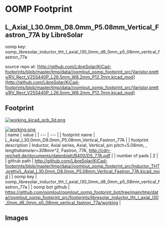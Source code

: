 # OOMP Footprint  
## L_Axial_L30.0mm_D8.0mm_P5.08mm_Vertical_Fastron_77A  by LibreSolar  
  
oomp key: oomp_libresolar_inductor_tht_l_axial_l30_0mm_d8_0mm_p5_08mm_vertical_fastron_77a  
  
source repo at: [http://github.com/LibreSolar/KiCad-footprints/blob/master/tmp/data//oomlout_oomp_footprint_src/Varistor.pretty/RV_Rect_V25S440P_L26.5mm_W8.2mm_P12.7mm.kicad_mod](http://github.com/LibreSolar/KiCad-footprints/blob/master/tmp/data//oomlout_oomp_footprint_src/Varistor.pretty/RV_Rect_V25S440P_L26.5mm_W8.2mm_P12.7mm.kicad_mod)  
## Footprint  
  
[![working_kicad_pcb_3d.png](working_kicad_pcb_3d_600.png)](working_kicad_pcb_3d.png)  
  
[![working.png](working_600.png)](working.png)  
| name | value | 
| --- | --- | 
| footprint name | L_Axial_L30.0mm_D8.0mm_P5.08mm_Vertical_Fastron_77A | 
| footprint description | Inductor, Axial series, Axial, Vertical, pin pitch=5.08mm, , length*diameter=30*8mm^2, Fastron, 77A, http://cdn-reichelt.de/documents/datenblatt/B400/DS_77A.pdf | 
| number of pads | 2 | 
| github path | http://github.com/LibreSolar/KiCad-footprints/blob/master/tmp/data//oomlout_oomp_footprint_src/Inductor_THT.pretty/L_Axial_L30.0mm_D8.0mm_P5.08mm_Vertical_Fastron_77A.kicad_mod | 
| oomp key | oomp_libresolar_inductor_tht_l_axial_l30_0mm_d8_0mm_p5_08mm_vertical_fastron_77a | 
| oomp bot github | https://github.com/oomlout/oomlout_oomp_footprint_bot/tree/main/tmp/data//oomlout_oomp_footprint_src/footprints/libresolar_inductor_tht_l_axial_l30_0mm_d8_0mm_p5_08mm_vertical_fastron_77a/working | 
## Images  
